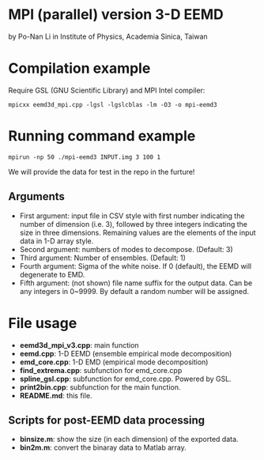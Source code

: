 # MPI (parallel) version 3-D EEMD
by Po-Nan Li in Institute of Physics, Academia Sinica, Taiwan

# Compilation example
Require GSL (GNU Scientific Library) and MPI
Intel compiler:

```
mpicxx eemd3d_mpi.cpp -lgsl -lgslcblas -lm -O3 -o mpi-eemd3
```

# Running command example

```
mpirun -np 50 ./mpi-eemd3 INPUT.img 3 100 1
```

We will provide the data for test in the repo in the furture! 

## Arguments
- First argument: input file in CSV style with first number indicating the number of dimension (i.e. 3), followed by three integers indicating the size in three dimensions. Remaining values are the elements of the input data in 1-D array style.
- Second argument: numbers of modes to decompose. (Default: 3)
- Third argument: Number of ensembles. (Default: 1)
- Fourth argument: Sigma of the white noise. If 0 (default), the EEMD will degenerate to EMD.
- Fifth argument: (not shown) file name suffix for the output data. Can be any integers in 0~9999. By default a random number will be assigned. 

# File usage
- **eemd3d_mpi_v3.cpp**: main function
- **eemd.cpp**: 1-D EEMD (ensemble empirical mode decomposition) 
- **emd_core.cpp**: 1-D EMD (empirical mode decomposition)
- **find_extrema.cpp**: subfunction for emd_core.cpp
- **spline_gsl.cpp**: subfunction for emd_core.cpp. Powered by GSL.
- **print2bin.cpp**: subfunction for the main function.
- **README.md**: this file.

## Scripts for post-EEMD data processing
- **binsize.m**: show the size (in each dimension) of the exported data.
- **bin2m.m**: convert the binaray data to Matlab array.

